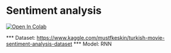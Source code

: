# Sentiment analysis

[![Open In Colab](https://colab.research.google.com/assets/colab-badge.svg)](https://colab.research.google.com/drive/17MEQBiZrxDtEL1ntTVjNpsxD7sA0mD6E?authuser=1#scrollTo=HrXDmx_VB4do)

*** Dataset: https://www.kaggle.com/mustfkeskin/turkish-movie-sentiment-analysis-dataset
*** Model: RNN
